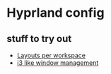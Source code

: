 # Hyprland config

## stuff to try out
- [Layouts per workspace](https://github.com/zakk4223/hyprWorkspaceLayouts)
- [i3 like window management](https://github.com/outfoxxed/hy3)

